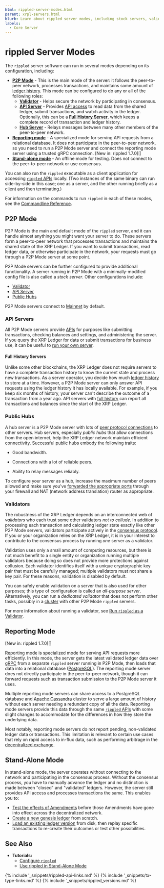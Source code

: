 ```yaml
---
html: rippled-server-modes.html
parent: xrpl-servers.html
blurb: Learn about rippled server modes, including stock servers, validator servers, and rippled servers run in stand-alone mode.
labels:
  - Core Server
---
```

# rippled Server Modes

The `rippled` server software can run in several modes depending on its configuration, including:

- [**P2P Mode**](#p2p-mode) - This is the main mode of the server: it follows the peer-to-peer network, processes transactions, and maintains some amount of [ledger history](ledger-history.html). This mode can be configured to do any or all of the following roles:
    - [**Validator**](#validators) - Helps secure the network by participating in consensus.
    - [**API Server**](#api-servers) - Provides [API access](get-started-using-http-websocket-apis.html) to read data from the shared ledger, submit transactions, and watch activity in the ledger. Optionally, this can be a [**Full History Server**](#full-history-servers), which keeps a complete record of transaction and ledger history.
    - [**Hub Server**](#public-hubs) - Relays messages between many other members of the peer-to-peer network.
- [**Reporting mode**](#reporting-mode) - A specialized mode for serving API requests from a relational database. It does not participate in the peer-to-peer network, so you need to run a P2P Mode server and connect the reporting mode server using a trusted gRPC connection. [New in: rippled 1.7.0][]
- [**Stand-alone mode**](#stand-alone-mode) - An offline mode for testing. Does not connect to the peer-to-peer network or use consensus.

You can also run the `rippled` executable as a client application for accessing [`rippled` APIs](http-websocket-apis.html) locally. (Two instances of the same binary can run side-by-side in this case; one as a server, and the other running briefly as a client and then terminating.)

For information on the commands to run `rippled` in each of these modes, see the [Commandline Reference](commandline-usage.html).


## P2P Mode

P2P Mode is the main and default mode of the `rippled` server, and it can handle almost anything you might want your server to do. These servers form a peer-to-peer network that processes transactions and maintains the shared state of the XRP Ledger. If you want to submit transactions, read ledger data, or otherwise participate in the network, your requests must go through a P2P Mode server at some point.

P2P Mode servers can be further configured to provide additional functionality. A server running in P2P Mode with a minimally-modified config file is also called a _stock server_. Other configurations include:

- [Validator](#validators)
- [API Server](#api-servers)
- [Public Hubs](#public-hubs)

P2P Mode servers connect to [Mainnet](parallel-networks.html) by default.


### API Servers

All P2P Mode servers provide [APIs](http-websocket-apis.html) for purposes like submitting transactions, checking balances and settings, and administering the server. If you query the XRP Ledger for data or submit transactions for business use, it can be useful to [run your own server](xrpl-servers.html#reasons-to-run-your-own-server).

#### Full History Servers

Unlike some other blockchains, the XRP Ledger does not require servers to have a complete transaction history to know the current state and process new transactions. As a server operator, you decide how much [ledger history](ledger-history.html) to store at a time. However, a P2P Mode server can only answer API requests using the ledger history it has locally available. For example, if you keep six months of history, your server can't describe the outcome of a transaction from a year ago. API servers with [full history](ledger-history.html#full-history) can report all transactions and balances since the start of the XRP Ledger.


### Public Hubs

A hub server is a P2P Mode server with lots of [peer protocol connections](peer-protocol.html) to other servers. Hub servers, especially _public hubs_ that allow connections from the open internet, help the XRP Ledger network maintain efficient connectivity. Successful public hubs embody the following traits:

- Good bandwidth.

- Connections with a lot of reliable peers.

- Ability to relay messages reliably.

To configure your server as a hub, increase the maximum number of peers allowed and make sure you've [forwarded the appropriate ports](forward-ports-for-peering.html) through your firewall and NAT (network address translation) router as appropriate.


### Validators

The robustness of the XRP Ledger depends on an interconnected web of _validators_ who each trust some other validators _not to collude_. In addition to processing each transaction and calculating ledger state exactly like other P2P Mode servers, validators participate actively in the [consensus protocol](consensus.html). If you or your organization relies on the XRP Ledger, it is in your interest to contribute to the consensus process by running _one_ server as a validator.

Validation uses only a small amount of computing resources, but there is not much benefit to a single entity or organization running multiple validators because doing so does not provide more protections against collusion. Each validator identifies itself with a unique cryptographic key pair that must be carefully managed; multiple validators must not share a key pair. For these reasons, validation is disabled by default.

You can safely enable validation on a server that is also used for other purposes; this type of configuration is called an _all-purpose server_. Alternatively, you can run a _dedicated validator_ that does not perform other tasks, possibly in a [cluster](clustering.html) with other P2P Mode `rippled` servers.

For more information about running a validator, see [Run `rippled` as a Validator](run-rippled-as-a-validator.html).


## Reporting Mode
[New in: rippled 1.7.0][]

Reporting mode is specialized mode for serving API requests more efficiently. In this mode, the server gets the latest validated ledger data over [gRPC](configure-grpc.html) from a separate `rippled` server running in P2P Mode, then loads that data into a relational database ([PostgreSQL](https://www.postgresql.org/)). The reporting mode server does not directly participate in the peer-to-peer network, though it can forward requests such as transaction submission to the P2P Mode server it uses.

Multiple reporting mode servers can share access to a PostgreSQL database and [Apache Cassandra](https://cassandra.apache.org/) cluster to serve a large amount of history without each server needing a redundant copy of all the data. Reporting mode servers provide this data through the same [`rippled` APIs](http-websocket-apis.html) with some slight changes to accommodate for the differences in how they store the underlying data.

Most notably, reporting mode servers do not report pending, non-validated ledger data or transactions. This limitation is relevant to certain use cases that rely on rapid access to in-flux data, such as performing arbitrage in the [decentralized exchange](decentralized-exchange.html).

<!-- TODO: link setup steps for Reporting Mode when those are ready -->


## Stand-Alone Mode

In stand-alone mode, the server operates without connecting to the network and participating in the consensus process. Without the consensus process, you have to manually advance the ledger and no distinction is made between "closed" and "validated" ledgers. However, the server still provides API access and processes transactions the same. This enables you to:

- [Test the effects of Amendments](test-amendments.html) before those Amendments have gone into effect across the decentralized network.
- [Create a new genesis ledger](start-a-new-genesis-ledger-in-stand-alone-mode.html) from scratch.
- [Load an existing ledger version](load-a-saved-ledger-in-stand-alone-mode.html) from disk, then replay specific transactions to re-create their outcomes or test other possibilities.


## See Also

- **Tutorials:**
    - [Configure `rippled`](configure-rippled.html)
    - [Use rippled in Stand-Alone Mode](use-stand-alone-mode.html)


<!--{# common link defs #}-->
{% include '_snippets/rippled-api-links.md' %}
{% include '_snippets/tx-type-links.md' %}
{% include '_snippets/rippled_versions.md' %}
